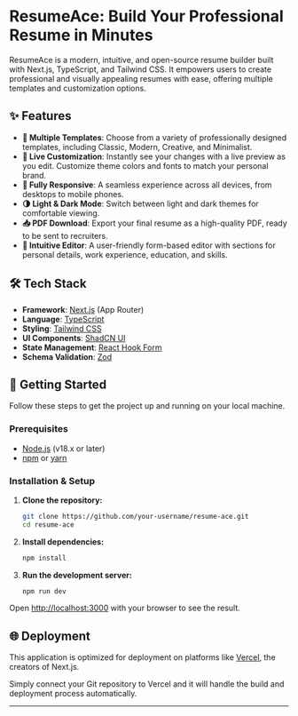 # ResumeAce: Build Your Professional Resume in Minutes

ResumeAce is a modern, intuitive, and open-source resume builder built with Next.js, TypeScript, and Tailwind CSS. It empowers users to create professional and visually appealing resumes with ease, offering multiple templates and customization options.

## ✨ Features

- **📄 Multiple Templates**: Choose from a variety of professionally designed templates, including Classic, Modern, Creative, and Minimalist.
- **🎨 Live Customization**: Instantly see your changes with a live preview as you edit. Customize theme colors and fonts to match your personal brand.
- **📱 Fully Responsive**: A seamless experience across all devices, from desktops to mobile phones.
- **🌗 Light & Dark Mode**: Switch between light and dark themes for comfortable viewing.
- **📥 PDF Download**: Export your final resume as a high-quality PDF, ready to be sent to recruiters.
- **📝 Intuitive Editor**: A user-friendly form-based editor with sections for personal details, work experience, education, and skills.

## 🛠️ Tech Stack

- **Framework**: [Next.js](https://nextjs.org/) (App Router)
- **Language**: [TypeScript](https://www.typescriptlang.org/)
- **Styling**: [Tailwind CSS](https://tailwindcss.com/)
- **UI Components**: [ShadCN UI](https://ui.shadcn.com/)
- **State Management**: [React Hook Form](https://react-hook-form.com/)
- **Schema Validation**: [Zod](https://zod.dev/)

## 🚀 Getting Started

Follow these steps to get the project up and running on your local machine.

### Prerequisites

- [Node.js](https://nodejs.org/en/) (v18.x or later)
- [npm](https://www.npmjs.com/) or [yarn](https://yarnpkg.com/)

### Installation & Setup

1.  **Clone the repository:**
    ```bash
    git clone https://github.com/your-username/resume-ace.git
    cd resume-ace
    ```

2.  **Install dependencies:**
    ```bash
    npm install
    ```

3.  **Run the development server:**
    ```bash
    npm run dev
    ```

Open [http://localhost:3000](http://localhost:3000) with your browser to see the result.

## 🌐 Deployment

This application is optimized for deployment on platforms like [Vercel](https://vercel.com/), the creators of Next.js.

Simply connect your Git repository to Vercel and it will handle the build and deployment process automatically.

---
